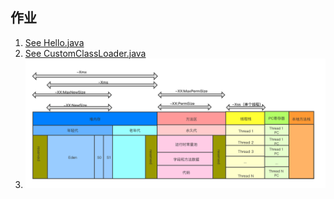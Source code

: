 ## 作业
1.  [See Hello.java](Hello.java)
2.  [See CustomClassLoader.java](CustomClassLoader.java)
3.  ![Java内存布局](../../../../../resources/images/jvm/Java内存布局.png)
